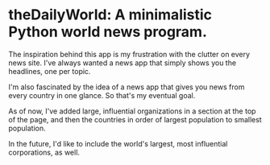 # theDailyWorld: A minimalistic Python world news program.

The inspiration behind this app is my frustration with the clutter on every news site. I've always wanted a news app that simply shows you the headlines, one per topic.

I'm also fascinated by the idea of a news app that gives you news from every country in one glance. So that's my eventual goal. 

As of now, I've added large, influential organizations in a section at the top of the page, and then the countries in order of largest population to smallest population.

In the future, I'd like to include the world's largest, most influential corporations, as well.

